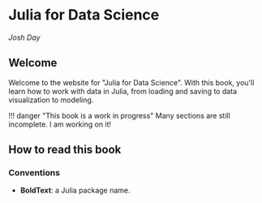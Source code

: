 # Julia for Data Science

*Josh Day*

## Welcome

Welcome to the website for "Julia for Data Science".  With this book, you'll learn how to work with data in Julia, from loading and saving to data visualization to modeling. 

!!! danger "This book is a work in progress"
    Many sections are still incomplete.  I am working on it!
    

## How to read this book

### Conventions

- **BoldText**: a Julia package name.